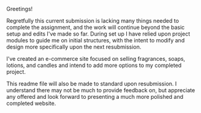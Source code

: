 Greetings!

Regretfully this current submission is lacking many things needed to complete the assignment, and the work will continue beyond the basic setup and edits I've made so far. During set up I have relied upon project modules to guide me on initial structures, with the intent to modify and design more specifically upon the next resubmission. 

I've created an e-commerce site focused on selling fragrances, soaps, lotions, and candles and intend to add more options to my completed project. 

This readme file will also be made to standard upon resubmission. I understand there may not be much to provide feedback on, but appreciate any offered and look forward to presenting a much more polished and completed website. 